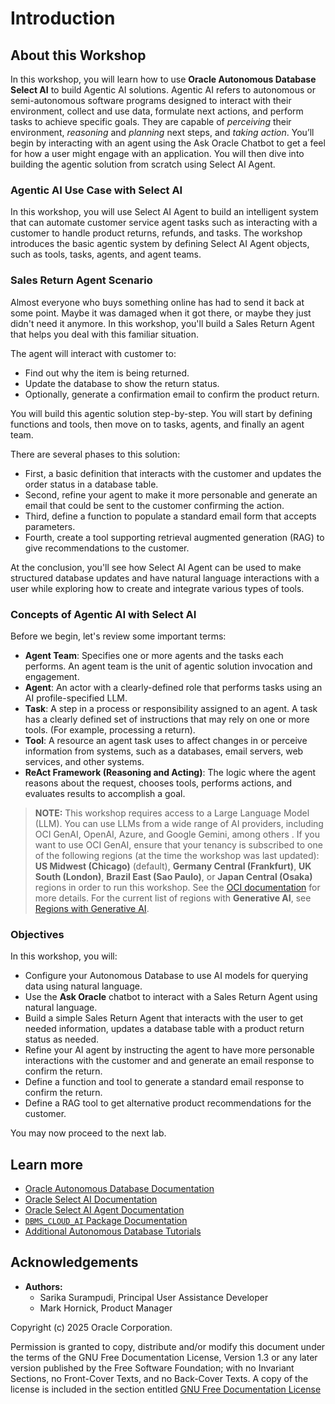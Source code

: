 # Introduction

## About this Workshop

In this workshop, you will learn how to use **Oracle Autonomous Database Select AI** to build Agentic AI solutions. Agentic AI refers to autonomous or semi-autonomous software programs designed to interact with their environment, collect and use data, formulate next actions, and perform tasks to achieve specific goals. They are capable of _perceiving_ their environment, _reasoning_ and _planning_ next steps, and _taking action_. You’ll begin by interacting with an agent using the Ask Oracle Chatbot to get a feel for how a user might engage with an application. You will then dive into building the agentic solution from scratch using Select AI Agent.


### Agentic AI Use Case with Select AI

In this workshop, you will use Select AI Agent to build an intelligent system that can automate customer service agent tasks such as interacting with a customer to handle product returns, refunds, and tasks. The workshop introduces the basic agentic system by defining Select AI Agent objects, such as tools, tasks, agents, and agent teams. 

### Sales Return Agent Scenario
Almost everyone who buys something online has had to send it back at some point. Maybe it was damaged when it got there, or maybe they just didn't need it anymore. In this workshop, you'll build a Sales Return Agent that helps you deal with this familiar situation.

The agent will interact with customer to:
* Find out why the item is being returned.
* Update the database to show the return status.
* Optionally, generate a confirmation email to confirm the product return.

You will build this agentic solution step-by-step. You will start by defining functions and tools, then move on to tasks, agents, and finally an agent team.

There are several phases to this solution:
* First, a basic definition that interacts with the customer and updates the order status in a database table.
* Second, refine your agent to make it more personable and generate an email that could be sent to the customer confirming the action.
* Third, define a function to populate a standard email form that accepts parameters.
* Fourth, create a tool supporting retrieval augmented generation (RAG) to give recommendations to the customer.

At the conclusion, you'll see how Select AI Agent can be used to make structured database updates and have natural language interactions with a user while exploring how to create and integrate various types of tools.

### Concepts of Agentic AI with Select AI
Before we begin, let's review some important terms:
* **Agent Team**: Specifies one or more agents and the tasks each performs. An agent team is the unit of agentic solution invocation and engagement.
* **Agent**: An actor with a clearly-defined role that performs tasks using an AI profile-specified LLM.
* **Task**: A step in a process or responsibility assigned to an agent. A task has a clearly defined set of instructions that may rely on one or more tools. (For example, processing a return).
* **Tool**: A resource an agent task uses to affect changes in or perceive information from systems, such as a databases, email servers, web services, and other systems.
* **ReAct Framework (Reasoning and Acting)**: The logic where the agent reasons about the request, chooses tools, performs actions, and evaluates results to accomplish a goal.
<!--* **RAG Tool**: A retrieval mechanism that lets the agent pull in external or domain-specific knowledge to make better decisions.-->

>**NOTE:** This workshop requires access to a Large Language Model (LLM). You can use LLMs from a wide range of AI providers, including OCI GenAI, OpenAI, Azure, and Google Gemini, among others . If you want to use OCI GenAI, ensure that your tenancy is subscribed to one of the following regions (at the time the workshop was last updated): **US Midwest (Chicago)** (default), **Germany Central (Frankfurt)**, **UK South (London)**, **Brazil East (Sao Paulo)**, or **Japan Central (Osaka)** regions in order to run this workshop. See the [OCI documentation](https://docs.oracle.com/en-us/iaas/Content/Identity/Tasks/managingregions.htm) for more details. For the current list of regions with **Generative AI**, see [Regions with Generative AI](https://docs.oracle.com/en-us/iaas/Content/generative-ai/overview.htm).

### Objectives

In this workshop, you will:

* Configure your Autonomous Database to use AI models for querying data using natural language.
* Use the **Ask Oracle** chatbot to interact with a Sales Return Agent using natural language.
* Build a simple Sales Return Agent that interacts with the user to get needed information, updates a database table with a product return status as needed.
* Refine your AI agent by instructing the agent to have more personable interactions with the customer and and generate an email response to confirm the return.
* Define a function and tool to generate a standard email response to confirm the return.
* Define a RAG tool to get alternative product recommendations for the customer.


You may now proceed to the next lab.

## Learn more

* [Oracle Autonomous Database Documentation](https://docs.oracle.com/en/cloud/paas/autonomous-data-warehouse-cloud/index.html)
* [Oracle Select AI Documentation](https://docs.oracle.com/en/cloud/paas/autonomous-database/serverless/adbsb/select-ai.html)
* [Oracle Select AI Agent Documentation](https://docs-uat.us.oracle.com/en/cloud/paas/autonomous-database/serverless/adbsb/select-ai-agents1.html)
* [`DBMS_CLOUD_AI` Package Documentation](https://docs.oracle.com/en/cloud/paas/autonomous-database/serverless/adbsb/dbms-cloud-ai-package.html#GUID-000CBBD4-202B-4E9B-9FC2-B9F2FF20F246)
* [Additional Autonomous Database Tutorials](https://docs.oracle.com/en/cloud/paas/autonomous-data-warehouse-cloud/tutorials.html)

## Acknowledgements
* **Authors:**
    * Sarika Surampudi, Principal User Assistance Developer
    * Mark Hornick, Product Manager
<!--* **Last Updated By/Date:** Sarika Surampudi, August 2025
-->


Copyright (c) 2025 Oracle Corporation.

Permission is granted to copy, distribute and/or modify this document
under the terms of the GNU Free Documentation License, Version 1.3
or any later version published by the Free Software Foundation;
with no Invariant Sections, no Front-Cover Texts, and no Back-Cover Texts.
A copy of the license is included in the section entitled [GNU Free Documentation License](files/gnu-free-documentation-license.txt)
